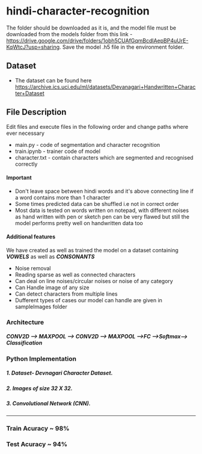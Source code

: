 # hindi-character-recognition
The folder should be downloaded as it is, and the  model file must be downloaded from the models folder from this link - https://drive.google.com/drive/folders/1obh5CUAfGqmBcdlAepBP4uUrE-KqWtcJ?usp=sharing. Save the model .h5 file in the environment folder.

## Dataset

+ The dataset can be found here https://archive.ics.uci.edu/ml/datasets/Devanagari+Handwritten+Character+Dataset

## File Description

Edit files and execute files in the following order and change paths where ever necessary
+ main.py - code of segmentation and character recognition 
+ train.ipynb - trainer code of model
+ character.txt - contain characters which are segmented and recognised correctly

#### Important
+ Don't leave space between hindi words and it's above connecting line if a word contains more than 1 character
+  Some times predicted data can be shuffled i.e  not in correct order
+  Most data is tested on words written on notepad, with different noises as hand written with pen or sketch pen can be very flawed but still the model performs pretty well on handwritten data too 

#### Additional features
We have created as well as trained the model on a dataset containing ***VOWELS*** as well as ***CONSONANTS***
+ Noise removal
+ Reading sparse as well as connected characters
+ Can deal on line noises/circular noises or noise of any category
+ Can Handle image of any size
+ Can detect characters from multiple lines
+ Dufferent types of cases our model can handle are given in sampleImages folder

### Architecture
##### CONV2D --> MAXPOOL --> CONV2D --> MAXPOOL -->FC -->Softmax--> Classification


### Python Implementation
##### 1. Dataset- Devnagari Character Dataset.
##### 2. Images of size 32 X 32.
##### 3. Convolutional Network (CNN).

------------

###  Train  Acuracy ~ 98%
###  Test  Acuracy ~ 94%
